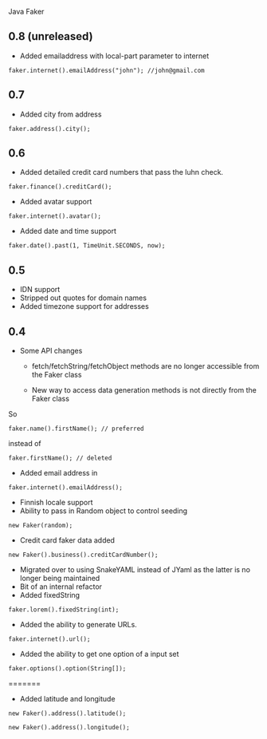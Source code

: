 Java Faker

0.8 (unreleased)
--
- Added emailaddress with local-part parameter to internet

```
faker.internet().emailAddress("john"); //john@gmail.com
```

0.7
--
- Added city from address

```
faker.address().city();
```

0.6
---
- Added detailed credit card numbers that pass the luhn check.

```
faker.finance().creditCard();
```

- Added avatar support

```
faker.internet().avatar();
```

- Added date and time support

```
faker.date().past(1, TimeUnit.SECONDS, now);
```

0.5
---
- IDN support
- Stripped out quotes for domain names
- Added timezone support for addresses

0.4
---
* Some API changes

    * fetch/fetchString/fetchObject methods are no longer accessible from the Faker class

    * New way to access data generation methods is not directly from the Faker class

So

```
faker.name().firstName(); // preferred
```

instead of

```
faker.firstName(); // deleted
```


* Added email address in
```
faker.internet().emailAddress();
```
* Finnish locale support
* Ability to pass in Random object to control seeding

```
new Faker(random);
```

* Credit card faker data added

```
new Faker().business().creditCardNumber();
```

* Migrated over to using SnakeYAML instead of JYaml as the latter is no longer being maintained
* Bit of an internal refactor
* Added fixedString
```
faker.lorem().fixedString(int);
```

* Added the ability to generate URLs.
```
faker.internet().url();
```

* Added the ability to get one option of a input set
```
faker.options().option(String[]);
```

=======
* Added latitude and longitude

```
new Faker().address().latitude();
```

```
new Faker().address().longitude();
```
